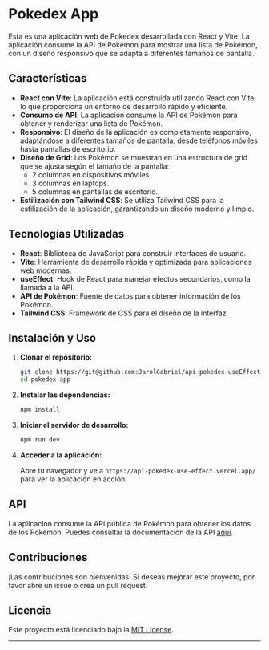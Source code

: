 # Pokedex App

Esta es una aplicación web de Pokedex desarrollada con React y Vite. La
aplicación consume la API de Pokémon para mostrar una lista de Pokémon, con un
diseño responsivo que se adapta a diferentes tamaños de pantalla.

## Características

- **React con Vite**: La aplicación está construida utilizando React con Vite,
  lo que proporciona un entorno de desarrollo rápido y eficiente.
- **Consumo de API**: La aplicación consume la API de Pokémon para obtener y
  renderizar una lista de Pokémon.
- **Responsivo**: El diseño de la aplicación es completamente responsivo,
  adaptándose a diferentes tamaños de pantalla, desde teléfonos móviles hasta
  pantallas de escritorio.
- **Diseño de Grid**: Los Pokémon se muestran en una estructura de grid que se
  ajusta según el tamaño de la pantalla:
  - 2 columnas en dispositivos móviles.
  - 3 columnas en laptops.
  - 5 columnas en pantallas de escritorio.
- **Estilización con Tailwind CSS**: Se utiliza Tailwind CSS para la
  estilización de la aplicación, garantizando un diseño moderno y limpio.

## Tecnologías Utilizadas

- **React**: Biblioteca de JavaScript para construir interfaces de usuario.
- **Vite**: Herramienta de desarrollo rápida y optimizada para aplicaciones web
  modernas.
- **useEffect**: Hook de React para manejar efectos secundarios, como la llamada
  a la API.
- **API de Pokémon**: Fuente de datos para obtener información de los Pokémon.
- **Tailwind CSS**: Framework de CSS para el diseño de la interfaz.

## Instalación y Uso

1. **Clonar el repositorio:**

   ```bash
   git clone https://git@github.com:JarolGabriel/api-pokedex-useEffect.git
   cd pokedex-app
   ```

2. **Instalar las dependencias:**

   ```bash
   npm install
   ```

3. **Iniciar el servidor de desarrollo:**

   ```bash
   npm run dev
   ```

4. **Acceder a la aplicación:**

   Abre tu navegador y ve a `https://api-pokedex-use-effect.vercel.app/` para ver la aplicación en
   acción.

## API

La aplicación consume la API pública de Pokémon para obtener los datos de los
Pokémon. Puedes consultar la documentación de la API
[aquí](https://pokeapi.co/docs/v2).

## Contribuciones

¡Las contribuciones son bienvenidas! Si deseas mejorar este proyecto, por favor
abre un issue o crea un pull request.

## Licencia

Este proyecto está licenciado bajo la [MIT License](LICENSE).

---
